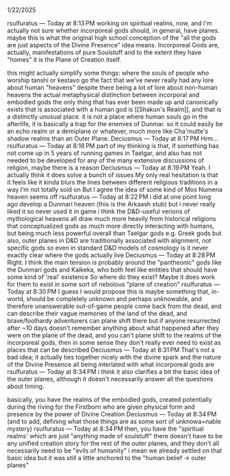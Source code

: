 1/22/2025

rsulfuratus — Today at 8:13 PM
working on spiritual realms, now, and i'm actually not sure whether incorporeal gods should, in general, have planes. maybe this is what the original high school conception of the "all the gods are just aspects of the Divine Presence" idea means. Incorporeal Gods are, actually, manifestations of pure Soulstuff and to the extent they have "homes" it is the Plane of Creation itself. 

this might actually simplify some things:
where the souls of people who worship tanshi or kestavo go
the fact that we've never really had any lore about human "heavens" despite there being a lot of lore about non-human heavens
the actual metaphysical distinction between incorporal and embodied gods
the only thing that has ever been made up and canonically exists that is associated with a human god is [[Shakun's Realm]], and that is a distinctly unusual place. it is not a place where human souls go in the afterlife, it is basically a trap for the enemies of Dunmar. so it could easily be an echo realm or a demiplane or whatever, much more like Cha'mutte's shadow realms than an Outer Plane.
Deciusmus — Today at 8:17 PM
Hrm…
rsulfuratus — Today at 8:18 PM
part of my thinking is that, if something has not come up in 5 years of running games in Taelgar, and also has not needed to be developed for any of the many extensive discussions of religion, maybe there is a reason
Deciusmus — Today at 8:19 PM
Yeah.
I actually think it does solve a bunch of issues
My only real hesitation is that it feels like it kinda blurs the lines between different religious traditions in a way I’m not totally sold on
But I agree the idea of some kind of Mos Numena heaven seems off
rsulfuratus — Today at 8:22 PM
i did at one point long ago develop a Dunmari heaven (this is the Arkaash stub) but i never really liked it so never used it in game
i think the D&D-useful verions of mythological heavens all draw much more heavily from historical religions that conceptualized gods as much more directly interacting with humans, but being much less powerful overall than Taelgar gods
e.g. Greek gods
but also, outer planes in D&D are traditionally associated with alignment, not specific gods
so even in standard D&D models of cosmology is it never exactly clear where the gods actually live
Deciusmus — Today at 8:28 PM
Right. I think the main tension is probably around the "pantheonic" gods like the Dunmari gods and Kaikeka, who both feel like entities that should have some kind of 'real' existence
So where do they exist?
Maybe it does work for them to exist in some sort of nebolous "plane of creation"
rsulfuratus — Today at 8:30 PM
I guess I would propose this is maybe something that, in-world, should be completely unknown and perhaps unknowable, and therefore unanswerable out-of-game
people come back from the dead, and can describe their vague memories of the land of the dead, and brave/foolhardy adventurers can plane shift there
but if anyone resurrected after ~10 days doesn't remember anything about what happened after they were on the plane of the dead, and you can't plane shift to the realms of the incorporeal gods, then in some sense they don't really ever need to exist as places that can be described
Deciusmus — Today at 8:31 PM
That's not a bad idea; it actually ties together nicely with the divine spark and the nature of the Divine Presence all being interlated with what incorporeal gods are
rsulfuratus — Today at 8:34 PM
i think it also clarifies a bit the basic idea of the outer planes, although it doesn't necessarily answer all the questions about timing.

basically, you have the realms of the embodied gods, created potentially during the riving for the Firstborn who are given physical form and presence by the power of Divine Creation
Deciusmus — Today at 8:34 PM
(and to add, defining what those things are as some sort of unknowa=nable mystery)
rsulfuratus — Today at 8:34 PM
then, you have the "spiritual realms' which are just "anything made of soulstuff"
there doesn't have to be any unified creation story for the rest of the outer planes, and they don't all necessarily need to be "evils of humanity"
i mean we already settled on that basic idea but it was still a little anchored to the "human belief -> outer planes"